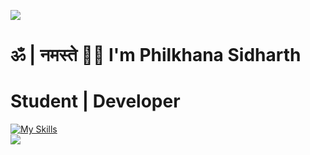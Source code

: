 ![](https://capsule-render.vercel.app/api?type=waving&color=gradient&height=100&section=header)
# ॐ | नमस्ते 🙏🏼 I'm Philkhana Sidharth
# Student | Developer
[![My Skills](https://skillicons.dev/icons?i=nextjs,react,vue,vite,express,nodejs,flask,tailwind,postman,vercel,github,git,figma,firebase,supabase,prisma,mongodb,mysql,sqlite,selenium,java,py,ts,js,c,cpp,html,css,pycharm,idea,vscode,apple&perline=10)](https://skillicons.dev)  
![](https://capsule-render.vercel.app/api?type=waving&color=gradient&height=100&section=footer)
